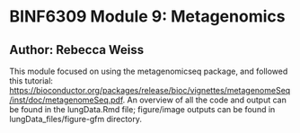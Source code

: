 # BINF6309 Module 9: Metagenomics

## Author: Rebecca Weiss

This module focused on using the metagenomicseq package, and followed this tutorial: https://bioconductor.org/packages/release/bioc/vignettes/metagenomeSeq/inst/doc/metagenomeSeq.pdf.  An overview of all the code and output can be found in the lungData.Rmd file; figure/image outputs can be found in lungData_files/figure-gfm directory. 